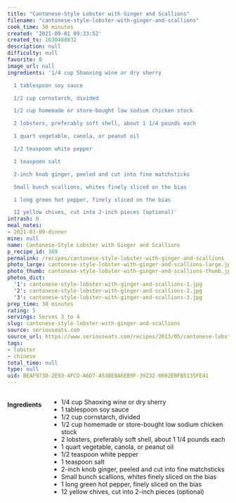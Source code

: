 ```yaml
---
title: "Cantonese-Style Lobster with Ginger and Scallions"
filename: "cantonese-style-lobster-with-ginger-and-scallions"
cook_time: 30 minutes
created: '2021-09-01 09:33:52'
created_ts: 1630488832
description: null
difficulty: null
favorite: 0
image_url: null
ingredients: '1/4 cup Shaoxing wine or dry sherry

  1 tablespoon soy sauce

  1/2 cup cornstarch, divided

  1/2 cup homemade or store-bought low sodium chicken stock

  2 lobsters, preferably soft shell, about 1 1/4 pounds each

  1 quart vegetable, canola, or peanut oil

  1/2 teaspoon white pepper

  1 teaspoon salt

  2-inch knob ginger, peeled and cut into fine matchsticks

  Small bunch scallions, whites finely sliced on the bias

  1 long green hot pepper, finely sliced on the bias

  12 yellow chives, cut into 2-inch pieces (optional)'
intrash: 0
meal_notes:
- 2021-03-09-dinner
mine: null
name: Cantonese-Style Lobster with Ginger and Scallions
p_recipe_id: 369
permalink: /recipes/cantonese-style-lobster-with-ginger-and-scallions
photo_large: cantonese-style-lobster-with-ginger-and-scallions-large.jpg
photo_thumb: cantonese-style-lobster-with-ginger-and-scallions-thumb.jpg
photos_dict:
  '1': cantonese-style-lobster-with-ginger-and-scallions-1.jpg
  '2': cantonese-style-lobster-with-ginger-and-scallions-2.jpg
  '3': cantonese-style-lobster-with-ginger-and-scallions-3.jpg
prep_time: 30 minutes
rating: 5
servings: Serves 3 to 4
slug: cantonese-style-lobster-with-ginger-and-scallions
source: seriouseats.com
source_url: https://www.seriouseats.com/recipes/2013/05/cantonese-lobster-chinese-ginger-scallion-recipe.html
tags:
- lobster
- chinese
total_time: null
type: null
uid: BEAF973D-2E93-4FCD-A6D7-A538E8A6EB9F-39232-0002EBFB5135FE41
---
```

<div class="large-8 medium-7 columns" id="writeup">	</div><!-- #writeup -->
</div><!-- #row-one -->
<div class="row" id="row-two">	<div class="medium-4 small-5 columns" id="ingredients"><h4>Ingredients</h4><div class="box box-ingredients content"><ul>
<li>1/4 cup Shaoxing wine or dry sherry</li>
<li>1 tablespoon soy sauce</li>
<li>1/2 cup cornstarch, divided</li>
<li>1/2 cup homemade or store-bought low sodium chicken stock</li>
<li>2 lobsters, preferably soft shell, about 1 1/4 pounds each</li>
<li>1 quart vegetable, canola, or peanut oil</li>
<li>1/2 teaspoon white pepper</li>
<li>1 teaspoon salt</li>
<li>2-inch knob ginger, peeled and cut into fine matchsticks</li>
<li>Small bunch scallions, whites finely sliced on the bias</li>
<li>1 long green hot pepper, finely sliced on the bias</li>
<li>12 yellow chives, cut into 2-inch pieces (optional)</li>
</ul>
</div>	</div>	<div class="medium-6 small-7 columns" id="directions">	</div>